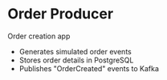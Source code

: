 # Order Producer

Order creation app

* Generates simulated order events
* Stores order details in PostgreSQL
* Publishes "OrderCreated" events to Kafka

